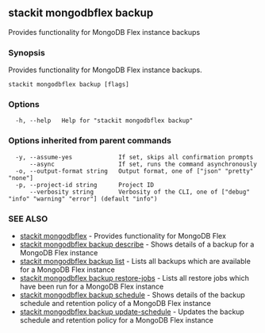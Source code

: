 ## stackit mongodbflex backup

Provides functionality for MongoDB Flex instance backups

### Synopsis

Provides functionality for MongoDB Flex instance backups.

```
stackit mongodbflex backup [flags]
```

### Options

```
  -h, --help   Help for "stackit mongodbflex backup"
```

### Options inherited from parent commands

```
  -y, --assume-yes             If set, skips all confirmation prompts
      --async                  If set, runs the command asynchronously
  -o, --output-format string   Output format, one of ["json" "pretty" "none"]
  -p, --project-id string      Project ID
      --verbosity string       Verbosity of the CLI, one of ["debug" "info" "warning" "error"] (default "info")
```

### SEE ALSO

* [stackit mongodbflex](./stackit_mongodbflex.md)	 - Provides functionality for MongoDB Flex
* [stackit mongodbflex backup describe](./stackit_mongodbflex_backup_describe.md)	 - Shows details of a backup for a MongoDB Flex instance
* [stackit mongodbflex backup list](./stackit_mongodbflex_backup_list.md)	 - Lists all backups which are available for a MongoDB Flex instance
* [stackit mongodbflex backup restore-jobs](./stackit_mongodbflex_backup_restore-jobs.md)	 - Lists all restore jobs which have been run for a MongoDB Flex instance
* [stackit mongodbflex backup schedule](./stackit_mongodbflex_backup_schedule.md)	 - Shows details of the backup schedule and retention policy of a MongoDB Flex instance
* [stackit mongodbflex backup update-schedule](./stackit_mongodbflex_backup_update-schedule.md)	 - Updates the backup schedule and retention policy for a MongoDB Flex instance

